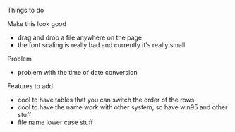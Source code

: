 Things to do

Make this look good
* drag and drop a file anywhere on the page
* the font scaling is really bad and currently it's really small

Problem
* problem with the time of date conversion



Features to add
* cool to have tables that you can switch the order of the rows
* cool to have the name work with other system, so have win95 and other stuff
* file name lower case stuff
